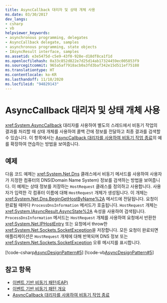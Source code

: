 ```yaml
---
title: AsyncCallback 대리자 및 상태 개체 사용
ms.date: 03/30/2017
dev_langs:
- csharp
- vb
helpviewer_keywords:
- asynchronous programming, delegates
- AsyncCallback delegate, samples
- asynchronous programming, state objects
- IAsyncResult interface, samples
ms.assetid: e3e5475d-c5e9-43f0-928e-d18df8ca1f1d
ms.openlocfilehash: 0a33c852d822e7d25d14ab17324459ec005853f9
ms.sourcegitcommit: 965a5af7918acb0a3fd3baf342e15d511ef75188
ms.translationtype: HT
ms.contentlocale: ko-KR
ms.lasthandoff: 11/18/2020
ms.locfileid: "94829143"
---
```

# <a name="using-an-asynccallback-delegate-and-state-object"></a>AsyncCallback 대리자 및 상태 개체 사용
<xref:System.AsyncCallback> 대리자를 사용하여 별도의 스레드에서 비동기 작업의 결과를 처리할 때 상태 개체를 사용하여 콜백 간에 정보를 전달하고 최종 결과를 검색할 수 있습니다. 이 항목에서는 [AsyncCallback 대리자를 사용하여 비동기 작업 종료](using-an-asynccallback-delegate-to-end-an-asynchronous-operation.md)의 예를 확장하여 연습하는 방법을 보여줍니다.  
  
## <a name="example"></a>예제  
 다음 코드 예제는 <xref:System.Net.Dns> 클래스에서 비동기 메서드를 사용하여 사용자가 지정한 컴퓨터의 DNS(Domain Name System) 정보를 검색하는 방법을 보여줍니다. 이 예제는 상태 정보를 저장하는 `HostRequest` 클래스를 정의하고 사용합니다. 사용자가 입력한 각 컴퓨터 이름에 대해 `HostRequest` 개체가 생성됩니다. 이 개체는 <xref:System.Net.Dns.BeginGetHostByName%2A> 메서드에 전달됩니다. 요청이 완료될 때마다 `ProcessDnsInformation` 메서드가 호출됩니다. `HostRequest` 개체는 <xref:System.IAsyncResult.AsyncState%2A> 속성을 사용하여 검색됩니다. `ProcessDnsInformation` 메서드는 `HostRequest` 개체를 사용하여 요청에서 반환한 <xref:System.Net.IPHostEntry> 또는 요청에서 throw한 <xref:System.Net.Sockets.SocketException>을 저장합니다. 모든 요청이 완료되면 애플리케이션은 `HostRequest` 개체에 대해 반복되며 DNS 정보 또는 <xref:System.Net.Sockets.SocketException> 오류 메시지를 표시합니다.  
  
 [!code-csharp[AsyncDesignPattern#5](../../../samples/snippets/csharp/VS_Snippets_CLR/AsyncDesignPattern/CS/AsyncDelegateWithStateObject.cs#5)]
 [!code-vb[AsyncDesignPattern#5](../../../samples/snippets/visualbasic/VS_Snippets_CLR/AsyncDesignPattern/VB/AsyncDelegateWithStateObject.vb#5)]  
  
## <a name="see-also"></a>참고 항목

- [이벤트 기반 비동기 패턴(EAP)](event-based-asynchronous-pattern-eap.md)
- [이벤트 기반 비동기 패턴 개요](event-based-asynchronous-pattern-overview.md)
- [AsyncCallback 대리자를 사용하여 비동기 작업 종료](using-an-asynccallback-delegate-to-end-an-asynchronous-operation.md)
